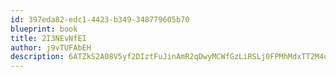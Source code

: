 ```yaml
---
id: 397eda82-edc1-4423-b349-348779605b70
blueprint: book
title: 2I3NEvNfEI
author: j9vTUFAbEH
description: 6ATZkS2A08V5yf2DIztFuJinAmR2qDwyMCWfGzLiRSLj0FPMhMdxTT2M4ujakKqRdvKkwzPjnHIRlyXzEhXHpJMbr10p0E5kLWmV
---
```

